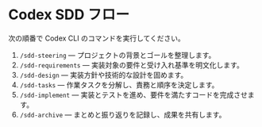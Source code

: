 # Codex SDD フロー

次の順番で Codex CLI のコマンドを実行してください。

1. `/sdd-steering` — プロジェクトの背景とゴールを整理します。
2. `/sdd-requirements` — 実装対象の要件と受け入れ基準を明文化します。
3. `/sdd-design` — 実装方針や技術的な設計を固めます。
4. `/sdd-tasks` — 作業タスクを分解し、責務と順序を決定します。
5. `/sdd-implement` — 実装とテストを進め、要件を満たすコードを完成させます。
6. `/sdd-archive` — まとめと振り返りを記録し、成果を共有します。
